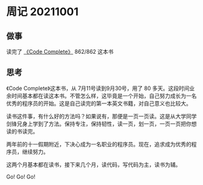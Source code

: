 # 周记 20211001

## 做事

读完了 [《Code Complete》](https://book.douban.com/subject/1432042/) 862/862 这本书

## 思考

《Code Complete》这本书，从 7月11号读到9月30号，用了 80 多天。这段时间业余时间基本都在读这本书。不管怎么样，这毕竟是一个开始，自己努力成长为一名优秀的程序员的开始。这是自己读完的第一本英文书籍，对自己意义也比较大。

读书这件事，有什么好的方法吗？如果说有，那便是一页一页读。这是从大学同学剑锋兄身上学到了方法。保持专注，保持韧性，读一页，划一页，一页一页把你想读的书读完。

两年前的十一假期附近，下决心成为一名职业的程序员。现在，追求成为优秀的程序员，继续努力。

这两个月基本都在读书，接下来几个月，读代码，写代码为主，读书为辅。

Go! Go! Go!

